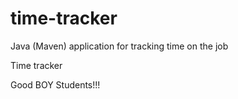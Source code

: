 # time-tracker
Java (Maven) application for tracking time on the job

Time tracker

Good BOY Students!!!
